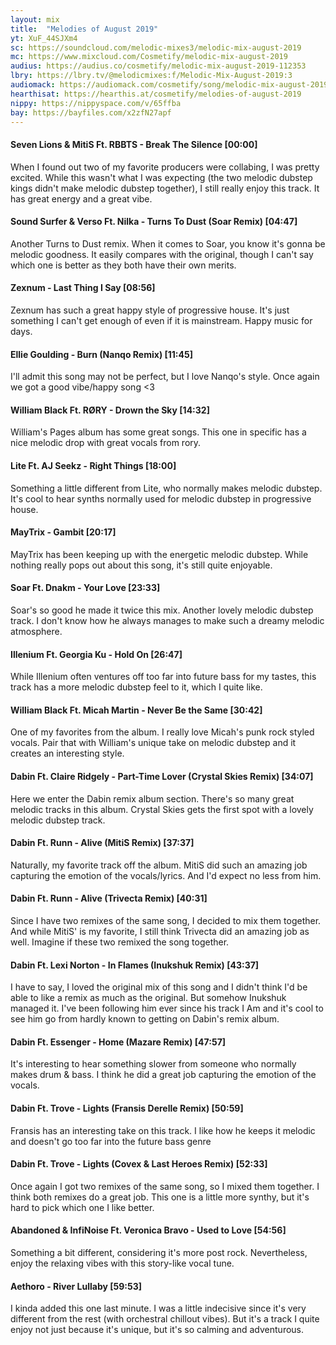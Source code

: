 ```yaml
---
layout: mix
title:  "Melodies of August 2019"
yt: XuF_44SJXm4
sc: https://soundcloud.com/melodic-mixes3/melodic-mix-august-2019
mc: https://www.mixcloud.com/Cosmetify/melodic-mix-august-2019
audius: https://audius.co/cosmetify/melodic-mix-august-2019-112353
lbry: https://lbry.tv/@melodicmixes:f/Melodic-Mix-August-2019:3
audiomack: https://audiomack.com/cosmetify/song/melodic-mix-august-2019
hearthisat: https://hearthis.at/cosmetify/melodies-of-august-2019
nippy: https://nippyspace.com/v/65ffba
bay: https://bayfiles.com/x2zfN27apf
---
```


#### Seven Lions & MitiS Ft. RBBTS - Break The Silence [00:00]
When I found out two of my favorite producers were collabing, I was pretty excited. While this wasn't what I was expecting (the two melodic dubstep kings didn't make melodic dubstep together), I still really enjoy this track. It has great energy and a great vibe.

#### Sound Surfer & Verso Ft. Nilka - Turns To Dust (Soar Remix) [04:47]
Another Turns to Dust remix. When it comes to Soar, you know it's gonna be melodic goodness. It easily compares with the original, though I can't say which one is better as they both have their own merits.

#### Zexnum - Last Thing I Say [08:56]
Zexnum has such a great happy style of progressive house. It's just something I can't get enough of even if it is mainstream. Happy music for days.

#### Ellie Goulding - Burn (Nanqo Remix) [11:45]
I'll admit this song may not be perfect, but I love Nanqo's style. Once again we got a good vibe/happy song <3

#### William Black Ft. RØRY - Drown the Sky [14:32]
William's Pages album has some great songs. This one in specific has a nice melodic drop with great vocals from rory.

#### Lite Ft. AJ Seekz - Right Things [18:00]
Something a little different from Lite, who normally makes melodic dubstep. It's cool to hear synths normally used for melodic dubstep in progressive house.

#### MayTrix - Gambit [20:17]
MayTrix has been keeping up with the energetic melodic dubstep. While nothing really pops out about this song, it's still quite enjoyable.

#### Soar Ft. Dnakm - Your Love [23:33]
Soar's so good he made it twice this mix. Another lovely melodic dubstep track. I don't know how he always manages to make such a dreamy melodic atmosphere.

#### Illenium Ft. Georgia Ku - Hold On [26:47]
While Illenium often ventures off too far into future bass for my tastes, this track has a more melodic dubstep feel to it, which I quite like.

#### William Black Ft. Micah Martin - Never Be the Same [30:42]
One of my favorites from the album. I really love Micah's punk rock styled vocals. Pair that with William's unique take on melodic dubstep and it creates an interesting style.

#### Dabin Ft. Claire Ridgely - Part-Time Lover (Crystal Skies Remix) [34:07]
Here we enter the Dabin remix album section. There's so many great melodic tracks in this album. Crystal Skies gets the first spot with a lovely melodic dubstep track.

#### Dabin Ft. Runn - Alive (MitiS Remix) [37:37]
Naturally, my favorite track off the album. MitiS did such an amazing job capturing the emotion of the vocals/lyrics. And I'd expect no less from him.

#### Dabin Ft. Runn - Alive (Trivecta Remix) [40:31]
Since I have two remixes of the same song, I decided to mix them together. And while MitiS' is my favorite, I still think Trivecta did an amazing job as well. Imagine if these two remixed the song together.

#### Dabin Ft. Lexi Norton - In Flames (Inukshuk Remix) [43:37]
I have to say, I loved the original mix of this song and I didn't think I'd be able to like a remix as much as the original. But somehow Inukshuk managed it. I've been following him ever since his track I Am and it's cool to see him go from hardly known to getting on Dabin's remix album.

#### Dabin Ft. Essenger - Home (Mazare Remix) [47:57]
It's interesting to hear something slower from someone who normally makes drum & bass. I think he did a great job capturing the emotion of the vocals.

#### Dabin Ft. Trove - Lights (Fransis Derelle Remix) [50:59]
Fransis has an interesting take on this track. I like how he keeps it melodic and doesn't go too far into the future bass genre

#### Dabin Ft. Trove - Lights (Covex & Last Heroes Remix) [52:33]
Once again I got two remixes of the same song, so I mixed them together. I think both remixes do a great job. This one is a little more synthy, but it's hard to pick which one I like better.

#### Abandoned & InfiNoise Ft. Veronica Bravo - Used to Love [54:56]
Something a bit different, considering it's more post rock. Nevertheless, enjoy the relaxing vibes with this story-like vocal tune.

#### Aethoro - River Lullaby [59:53]
I kinda added this one last minute. I was a little indecisive since it's very different from the rest (with orchestral chillout vibes). But it's a track I quite enjoy not just because it's unique, but it's so calming and adventurous.